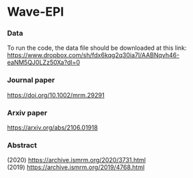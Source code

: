 # Wave-EPI

### Data
To run the code, the data file should be downloaded at this link:
https://www.dropbox.com/sh/fdx6kqg2q30ia7l/AABNqyh46-eaNM5QJ0LZz50Xa?dl=0


### Journal paper
https://doi.org/10.1002/mrm.29291 <br />

### Arxiv paper
https://arxiv.org/abs/2106.01918  <br />

### Abstract      
(2020) https://archive.ismrm.org/2020/3731.html <br />
(2019) https://archive.ismrm.org/2019/4768.html <br />


